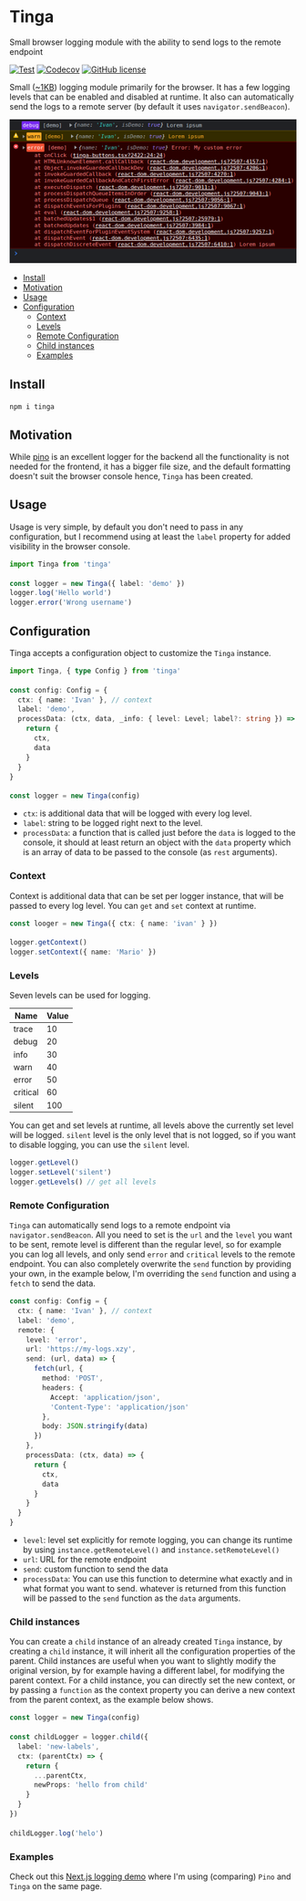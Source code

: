# Tinga

Small browser logging module with the ability to send logs to the remote endpoint

[![Test](https://github.com/ivandotv/tinga/actions/workflows/CI.yml/badge.svg)](https://github.com/ivandotv/tinga/actions/workflows/CI.yml)
[![Codecov](https://img.shields.io/codecov/c/gh/ivandotv/tinga)](https://app.codecov.io/gh/ivandotv/tinga)
[![GitHub license](https://img.shields.io/github/license/ivandotv/tinga)](https://github.com/ivandotv/tinga/blob/main/LICENSE)

Small ([~1KB](https://bundlephobia.com/package/tinga)) logging module primarily for the browser. It has a few logging levels that can be enabled and disabled at runtime. It also can automatically send the logs to a remote server (by default it uses `navigator.sendBeacon`).

![screen](./assets/img-1.png)

<!-- toc -->

- [Install](#install)
- [Motivation](#motivation)
- [Usage](#usage)
- [Configuration](#configuration)
  - [Context](#context)
  - [Levels](#levels)
  - [Remote Configuration](#remote-configuration)
  - [Child instances](#child-instances)
  - [Examples](#examples)

<!-- tocstop -->

## Install

`npm i tinga`

## Motivation

While [pino](https://github.com/pinojs/pino) is an excellent logger for the backend all the functionality is not needed for the frontend, it has a bigger file size, and the default formatting doesn't suit the browser console hence, `Tinga` has been created.

## Usage

Usage is very simple, by default you don't need to pass in any configuration, but I recommend using at least the `label` property for added visibility in the browser console.

```ts
import Tinga from 'tinga'

const logger = new Tinga({ label: 'demo' })
logger.log('Hello world')
logger.error('Wrong username')
```

## Configuration

Tinga accepts a configuration object to customize the `Tinga` instance.

```ts
import Tinga, { type Config } from 'tinga'

const config: Config = {
  ctx: { name: 'Ivan' }, // context
  label: 'demo',
  processData: (ctx, data, _info: { level: Level; label?: string }) => {
    return {
      ctx,
      data
    }
  }
}

const logger = new Tinga(config)
```

- `ctx`: is additional data that will be logged with every log level.
- `label`: string to be logged right next to the level.
- `processData`: a function that is called just before the `data` is logged to the console, it should at least return an object with the `data` property which is an array of data to be passed to the console (as `rest` arguments).

### Context

Context is additional data that can be set per logger instance, that will be passed to every log level. You can `get` and `set` context at runtime.

```ts
const looger = new Tinga({ ctx: { name: 'ivan' } })

logger.getContext()
logger.setContext({ name: 'Mario' })
```

### Levels

Seven levels can be used for logging.

| Name     | Value |
| -------- | ----- |
| trace    | 10    |
| debug    | 20    |
| info     | 30    |
| warn     | 40    |
| error    | 50    |
| critical | 60    |
| silent   | 100   |

You can get and set levels at runtime, all levels above the currently set level will be logged. `silent` level is the only level that is not logged, so if you want to disable logging, you can use the `silent` level.

```ts
logger.getLevel()
logger.setLevel('silent')
logger.getLevels() // get all levels
```

### Remote Configuration

`Tinga` can automatically send logs to a remote endpoint via `navigator.sendBeacon`. All you need to set is the `url` and the `level` you want to be sent, remote level is different than the regular level, so for example you can log all levels, and only send `error` and `critical` levels to the remote endpoint. You can also completely overwrite the `send` function by providing your own, in the example below, I'm overriding the `send` function and using a `fetch` to send the data.

```ts
const config: Config = {
  ctx: { name: 'Ivan' }, // context
  label: 'demo',
  remote: {
    level: 'error',
    url: 'https://my-logs.xzy',
    send: (url, data) => {
      fetch(url, {
        method: 'POST',
        headers: {
          Accept: 'application/json',
          'Content-Type': 'application/json'
        },
        body: JSON.stringify(data)
      })
    },
    processData: (ctx, data) => {
      return {
        ctx,
        data
      }
    }
  }
}
```

- `level`: level set explicitly for remote logging, you can change its runtime by using
  `instance.getRemoteLevel()` and `instance.setRemoteLevel()`
- `url`: URL for the remote endpoint
- `send`: custom function to send the data
- `processData`: You can use this function to determine what exactly and in what format you want to send. whatever is returned from this function will be passed to the `send` function as the `data` arguments.

### Child instances

You can create a `child` instance of an already created `Tinga` instance, by creating a `child` instance, it will inherit all the configuration properties of the parent.
Child instances are useful when you want to slightly modify the original version, by for example having a different label, for modifying the parent context. For a child instance, you can directly set the new context, or by passing a `function` as the context property you can derive a new context from the parent context, as the example below shows.

```ts
const logger = new Tinga(config)

const childLogger = logger.child({
  label: 'new-labels',
  ctx: (parentCtx) => {
    return {
      ...parentCtx,
      newProps: 'hello from child'
    }
  }
})

childLogger.log('helo')
```

### Examples

Check out this [Next.js logging demo](https://github.com/ivandotv/nextjs-pino-log-demo) where I'm using (comparing) `Pino` and `Tinga` on the same page.
